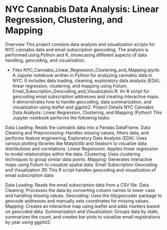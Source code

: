 # NYC Cannabis Data Analysis: Linear Regression, Clustering, and Mapping
Overview
This project contains data analysis and visualization scripts for NYC cannabis data and email subscription geocoding. The analysis is performed using Python and R, showcasing different aspects of data handling, geocoding, and visualization.

* Files
NYC_Cannabis_Linear_Regression_Clustering_and_Mapping.ipynb: A Jupyter notebook written in Python for analyzing cannabis data in NYC. It includes data loading, cleaning, exploratory data analysis (EDA), linear regression, clustering, and mapping using Folium.
Email_Subscription_Geocoding_and_Visualization.R: An R script for geocoding email subscription addresses and creating interactive maps. It demonstrates how to handle geocoding, data summarization, and visualization using leaflet and ggplot2.
Project Details
NYC Cannabis Data Analysis: Linear Regression, Clustering, and Mapping (Python)
This Jupyter notebook performs the following tasks:

Data Loading: Reads the cannabis data into a Pandas DataFrame.
Data Cleaning and Preprocessing: Handles missing values, filters data, and performs feature engineering.
Exploratory Data Analysis (EDA): Uses various plotting libraries like Matplotlib and Seaborn to visualize data distributions and correlations.
Linear Regression: Applies linear regression to model relationships within the data.
Clustering: Uses clustering techniques to group similar data points.
Mapping: Generates interactive maps using Folium to visualize spatial data.
Email Subscription Geocoding and Visualization (R)
This R script handles geocoding and visualization of email subscription data:

Data Loading: Reads the email subscription data from a CSV file.
Data Cleaning: Processes the data by converting column names to lower case and handling missing values.
Geocoding: Uses the tidygeocoder package to geocode addresses and manually sets coordinates for missing values.
Mapping: Creates an interactive map using leaflet and adds markers based on geocoded data.
Summarization and Visualization: Groups data by state, summarizes the count, and creates bar plots to visualize email registrations by year using ggplot2.
